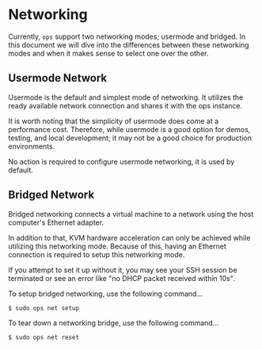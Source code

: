 Networking
==========

Currently, `ops` support two networking modes; usermode and bridged. In this
document we will dive into the differences between these networking modes and
when it makes sense to select one over the other.

## Usermode Network
Usermode is the default and simplest mode of networking. It utilizes the ready
available network connection and shares it with the ops instance.

It is worth noting that the simplicity of usermode does come at a performance
cost. Therefore, while usermode is a good option for demos, testing, and local
development; it may not be a good choice for production environments.

No action is required to configure usermode networking, it is used by
default.

## Bridged Network
Bridged networking connects a virtual machine to a network using the host
computer's Ethernet adapter. 

In addition to that, KVM hardware acceleration can only be achieved while
utilizing this networking mode. Because of this, having an Ethernet connection
is required to setup this networking mode. 

If you attempt to set it up without it, you may see your SSH session be
terminated or see an error like "no DHCP packet received within 10s".

To setup bridged networking, use the following command...

```sh
$ sudo ops net setup
```

To tear down a networking bridge, use the following command...

```sh
$ sudo ops net reset
```
